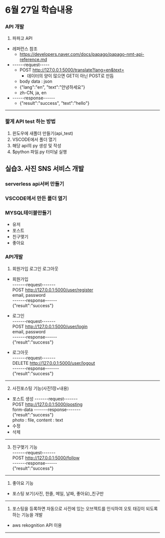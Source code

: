 # 6월 27일 학습내용
### API 개발
1. 파파고 API
- 레퍼런스 참조
  - https://developers.naver.com/docs/papago/papago-nmt-api-reference.md
- ------request-----
  - POST http://127.0.0.1:5000/translate?lang=en&text=
    - 데이터의 양이 많으면 GET이 아닌 POST로 만듬
  - body data : json
  - {"lang":"en", "text":"안녕하세요"}
  - zh-CN, ja, en
- ------response------
  - {"result":"success", "text":"hello"}  
---
### 짧게 API test 하는 방법
1. 윈도우에 새폴더 만들기(api_test)
2. VSCODE에서 폴더 열기
3. 해당 api의 py 생성 및 작성
4. $python 파일.py 터미널 실행
## 실습3. 사진 SNS 서비스 개발
### serverless api서버 만들기
### VSCODE에서 만든 폴더 열기
### MYSQL테이블만들기
- 유저
- 포스트
- 친구맺기
- 좋아요

### API개발
1. 회원가입 로그인 로그아웃
- 회원가입  
-------request-------  
POST http://127.0.0.1:5000/user/register  
email, password  
-------response------  
{"result":"success"}  

- 로그인  
-------request-------  
POST http://127.0.0.1:5000/user/login  
email, password  
-------response------  
{"result":"success"}  

- 로그아웃  
-------request-------  
DELETE http://127.0.0.1:5000/user/logout  
-------response-------  
{"result":"success"}  
---
2. 사진포스팅 기능(사진1장+내용)
- 포스트 생성
-------request-------  
POST http://127.0.0.1:5000/posting  
form-data
-------response-------  
{"result":"success"}  
photo : file, content : text  
- 수정
- 삭제
---
3. 친구맺기 기능  
-------request-------  
POST http://127.0.0.1:5000/follow  
-------response------  
{"result":"success"}  
---
1. 좋아요 기능
- 포스팅 보기(사진, 한줄, 메일, 날짜, 좋아요)_친구만
---
1. 포스팅을 등록하면 자동으로 사진에 있는 오브젝트를 인식하여 오토 태깅이 되도록 하는 기능을 개발
- aws rekognition API 이용
- ---